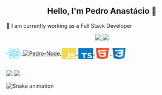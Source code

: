 <h2 align=center>Hello, I'm Pedro Anastácio 👋</h2>

🔭 I am currently working as a Full Stack Developer

<div align="center">
  <a href="https://github.com/pedroanastacio">
  <img height="180em" src="https://github-readme-stats.vercel.app/api?username=pedroanastacio&show_icons=true&theme=dark&include_all_commits=true&count_private=true&border_color=3f2b96&icon_color=3f2b96&border_radius=0&title_color=c9c9c9&text_color=c9c9c9"/>
  <img height="180em" src="https://github-readme-stats.vercel.app/api/top-langs/?username=pedroanastacio&layout=compact&langs_count=7&theme=dark&border_color=3f2b96&border_radius=0&title_color=c9c9c9&text_color=c9c9c9""/>
</div>
<div style="display: inline_block"><br>
   <img align="center" alt="Pedro-React" height="30" width="40" src="https://raw.githubusercontent.com/devicons/devicon/master/icons/react/react-original.svg">
   <img align="center" alt="Pedro-Node" height="30" width="40" src="https://cdn.jsdelivr.net/gh/devicons/devicon/icons/nodejs/nodejs-original.svg">
  <img align="center" alt="Pedro-Js" height="30" width="40" src="https://raw.githubusercontent.com/devicons/devicon/master/icons/javascript/javascript-plain.svg">
  <img align="center" alt="Pedro-Ts" height="30" width="40" src="https://raw.githubusercontent.com/devicons/devicon/master/icons/typescript/typescript-plain.svg">
  <img align="center" alt="Pedro-HTML" height="30" width="40" src="https://raw.githubusercontent.com/devicons/devicon/master/icons/html5/html5-original.svg">
  <img align="center" alt="Pedro-CSS" height="30" width="40" src="https://raw.githubusercontent.com/devicons/devicon/master/icons/css3/css3-original.svg">
</div>
  
 ## 
  
  <div>
  <a href = "mailto:pedro.anastacio013@gmail.com"><img src="https://img.shields.io/badge/Gmail-D14836?style=for-the-badge&logo=gmail&logoColor=white" target="_blank"></a>
  <a href="https://www.linkedin.com/in/pedro-anast%C3%A1cio-69559a222/" target="_blank"><img src="https://img.shields.io/badge/-LinkedIn-%230077B5?style=for-the-badge&logo=linkedin&logoColor=white" target="_blank"></a> 
 
  ![Snake animation](https://github.com/pedroanastacio/pedroanastacio/blob/output/github-contribution-grid-snake.svg)
  </div>
  
